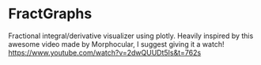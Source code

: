 # FractGraphs
Fractional integral/derivative visualizer using plotly. Heavily inspired by this awesome video made by Morphocular, I suggest giving it a watch!
https://www.youtube.com/watch?v=2dwQUUDt5Is&t=762s
